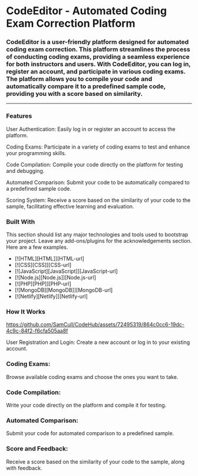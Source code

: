 # CodeEditor - Automated Coding Exam Correction Platform
### CodeEditor is a user-friendly platform designed for automated coding exam correction. This platform streamlines the process of conducting coding exams, providing a seamless experience for both instructors and users. With CodeEditor, you can log in, register an account, and participate in various coding exams. The platform allows you to compile your code and automatically compare it to a predefined sample code, providing you with a score based on similarity.
--------------------------------------------------------------------------------------------------------------------------------------------------------------------
### Features
User Authentication: Easily log in or register an account to access the platform.

Coding Exams: Participate in a variety of coding exams to test and enhance your programming skills.

Code Compilation: Compile your code directly on the platform for testing and debugging.

Automated Comparison: Submit your code to be automatically compared to a predefined sample code.

Scoring System: Receive a score based on the similarity of your code to the sample, facilitating effective learning and evaluation.
### Built With

This section should list any major technologies and tools used to bootstrap your project. Leave any add-ons/plugins for the acknowledgements section. Here are a few examples.

* [![HTML][HTML]][HTML-url]
* [![CSS][CSS]][CSS-url]
* [![JavaScript][JavaScript]][JavaScript-url]
* [![Node.js][Node.js]][Node.js-url]
* [![PHP][PHP]][PHP-url]
* [![MongoDB][MongoDB]][MongoDB-url]
* [![Netlify][Netlify]][Netlify-url]


### How It Works

https://github.com/SamCull/CodeHub/assets/72495319/864c0cc6-19dc-4c9c-84f2-f6cfa505aa8f


User Registration and Login:
Create a new account or log in to your existing account.

### Coding Exams:
Browse available coding exams and choose the ones you want to take.

### Code Compilation:
Write your code directly on the platform and compile it for testing.

### Automated Comparison:
Submit your code for automated comparison to a predefined sample.

### Score and Feedback:
Receive a score based on the similarity of your code to the sample, along with feedback.
